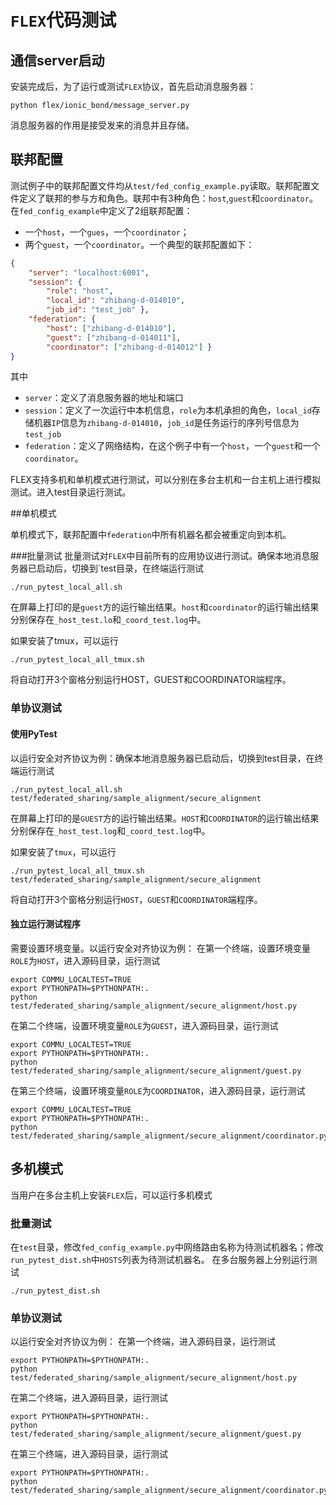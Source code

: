# `FLEX`代码测试
## 通信server启动
安装完成后，为了运行或测试`FLEX`协议，首先启动消息服务器：

```console
python flex/ionic_bond/message_server.py
```
消息服务器的作用是接受发来的消息并且存储。

## 联邦配置
测试例子中的联邦配置文件均从`test/fed_config_example.py`读取。联邦配置文件定义了联邦的参与方和角色。联邦中有3种角色：`host`,`guest`和`coordinator`。在`fed_config_example`中定义了2组联邦配置：

* 一个`host`，一个`gues`，一个`coordinator`；
* 两个`guest`，一个`coordinator`。一个典型的联邦配置如下：

```json
{
    "server": "localhost:6001",
    "session": {
        "role": "host",
        "local_id": "zhibang-d-014010",
        "job_id": "test_job" },
    "federation": {
        "host": ["zhibang-d-014010"],
        "guest": ["zhibang-d-014011"],
        "coordinator": ["zhibang-d-014012"] }
}
```
其中

* `server`：定义了消息服务器的地址和端口
* `session`：定义了一次运行中本机信息，`role`为本机承担的角色，`local_id`存储机器`IP`信息为`zhibang-d-014010`，`job_id`是任务运行的序列号信息为`test_job`
* `federation`：定义了网络结构，在这个例子中有一个`host`，一个`guest`和一个`coordinator`。

FLEX支持多机和单机模式进行测试，可以分别在多台主机和一台主机上进行模拟测试。进入test目录运行测试。

##单机模式

单机模式下，联邦配置中`federation`中所有机器名都会被重定向到本机。

###批量测试
批量测试对`FLEX`中目前所有的应用协议进行测试。确保本地消息服务器已启动后，切换到`test目录，在终端运行测试

```console
./run_pytest_local_all.sh
```

在屏幕上打印的是`guest`方的运行输出结果。`host`和`coordinator`的运行输出结果分别保存在`_host_test.lo`和`_coord_test.log`中。

如果安装了tmux，可以运行

```console
./run_pytest_local_all_tmux.sh
```
将自动打开3个窗格分别运行HOST，GUEST和COORDINATOR端程序。


### 单协议测试

#### 使用PyTest
以运行安全对齐协议为例：确保本地消息服务器已启动后，切换到test目录，在终端运行测试

```console
./run_pytest_local_all.sh test/federated_sharing/sample_alignment/secure_alignment
```
在屏幕上打印的是`GUEST`方的运行输出结果。`HOST`和`COORDINATOR`的运行输出结果分别保存在`_host_test.log`和`_coord_test.log`中。

如果安装了`tmux`，可以运行

```console
./run_pytest_local_all_tmux.sh test/federated_sharing/sample_alignment/secure_alignment
```
将自动打开3个窗格分别运行`HOST`，`GUEST`和`COORDINATOR`端程序。

#### 独立运行测试程序
需要设置环境变量。以运行安全对齐协议为例：
在第一个终端，设置环境变量`ROLE`为`HOST`，进入源码目录，运行测试

```console
export COMMU_LOCALTEST=TRUE
export PYTHONPATH=$PYTHONPATH:.
python test/federated_sharing/sample_alignment/secure_alignment/host.py
```
在第二个终端，设置环境变量`ROLE`为`GUEST`，进入源码目录，运行测试

```console
export COMMU_LOCALTEST=TRUE
export PYTHONPATH=$PYTHONPATH:.
python test/federated_sharing/sample_alignment/secure_alignment/guest.py
```
在第三个终端，设置环境变量`ROLE`为`COORDINATOR`，进入源码目录，运行测试

```console
export COMMU_LOCALTEST=TRUE
export PYTHONPATH=$PYTHONPATH:.
python test/federated_sharing/sample_alignment/secure_alignment/coordinator.py
```

## 多机模式
当用户在多台主机上安装`FLEX`后，可以运行多机模式

### 批量测试
在`test`目录，修改`fed_config_example.py`中网络路由名称为待测试机器名；修改`run_pytest_dist.sh`中`HOSTS`列表为待测试机器名。
在多台服务器上分别运行测试

```console
./run_pytest_dist.sh
```

### 单协议测试

以运行安全对齐协议为例：
在第一个终端，进入源码目录，运行测试

```console
export PYTHONPATH=$PYTHONPATH:.
python test/federated_sharing/sample_alignment/secure_alignment/host.py
```
在第二个终端，进入源码目录，运行测试

```console
export PYTHONPATH=$PYTHONPATH:.
python test/federated_sharing/sample_alignment/secure_alignment/guest.py
```
在第三个终端，进入源码目录，运行测试

```console
export PYTHONPATH=$PYTHONPATH:.
python test/federated_sharing/sample_alignment/secure_alignment/coordinator.py
```
